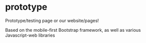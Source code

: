 # prototype
Prototype/testing page or our website/pages!

Based on the mobile-first Bootstrap framework, as well as various Javascript-web libraries 
